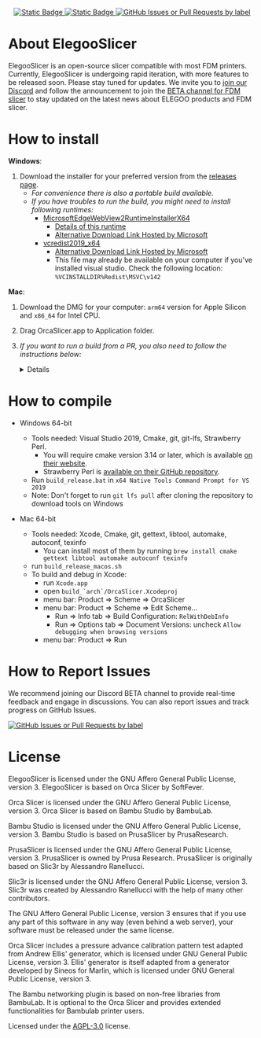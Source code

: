 
<p align="center">
    <a href="https://discord.gg/t5qJSrNk">
        <img alt="Static Badge" src="https://img.shields.io/badge/Chat%20on%20Discord-%23FFF?style=flat&logo=discord&logoColor=white&color=%235563e9">
    </a>
    <a href="https://discord.com/channels/969282195552346202/1068406354097737738/1314179666612850728">
        <img alt="Static Badge" src="https://img.shields.io/badge/BETA%20channel%20for%20FDM%20slicer-%23FFF?style=flat&logo=discord&logoColor=white&color=%23FF6000">
    </a>
    <a href="https://github.com/ELEGOO-3D/ElegooSlicer/issues">
        <img alt="GitHub Issues or Pull Requests by label" src="https://img.shields.io/github/issues/ELEGOO-3D/ElegooSlicer/bug">
    </a>
</p>

# About ElegooSlicer

ElegooSlicer is an open-source slicer compatible with most FDM printers. Currently, ElegooSlicer is undergoing rapid iteration, with more features to be released soon. Please stay tuned for updates. We invite you to [join our Discord](https://discord.gg/t5qJSrNk) and follow the announcement to join the [BETA channel for FDM slicer](https://discord.com/channels/969282195552346202/1068406354097737738/1314179666612850728) to stay updated on the latest news about ELEGOO products and FDM slicer.


# How to install
**Windows**: 
1.  Download the installer for your preferred version from the [releases page](https://github.com/ELEGOO-3D/ElegooSlicer/releases).
    - *For convenience there is also a portable build available.*
    - *If you have troubles to run the build, you might need to install following runtimes:*
      - [MicrosoftEdgeWebView2RuntimeInstallerX64](https://github.com/SoftFever/OrcaSlicer/releases/download/v1.0.10-sf2/MicrosoftEdgeWebView2RuntimeInstallerX64.exe)
          - [Details of this runtime](https://aka.ms/webview2)
          - [Alternative Download Link Hosted by Microsoft](https://go.microsoft.com/fwlink/p/?LinkId=2124703)
      - [vcredist2019_x64](https://github.com/SoftFever/OrcaSlicer/releases/download/v1.0.10-sf2/vcredist2019_x64.exe)
          -  [Alternative Download Link Hosted by Microsoft](https://aka.ms/vs/17/release/vc_redist.x64.exe)
          -  This file may already be available on your computer if you've installed visual studio.  Check the following location: `%VCINSTALLDIR%Redist\MSVC\v142`

**Mac**:
1. Download the DMG for your computer: `arm64` version for Apple Silicon and `x86_64` for Intel CPU.  
2. Drag OrcaSlicer.app to Application folder. 
3. *If you want to run a build from a PR, you also need to follow the instructions below:*  
    <details quarantine>
    <summary>Details</summary>

    - Option 1 (You only need to do this once. After that the app can be opened normally.):
      - Step 1: Hold _cmd_ and right click the app, from the context menu choose **Open**.
      - Step 2: A warning window will pop up, click _Open_  
      
    - Option 2:  
      Execute this command in terminal: `xattr -dr com.apple.quarantine /Applications/ElegooSlicer.app`
      ```console
          softfever@mac:~$ xattr -dr com.apple.quarantine /Applications/ElegooSlicer.app
      ```
    - Option 3:  
        - Step 1: open the app, a warning window will pop up  
            ![image](./SoftFever_doc/mac_cant_open.png)  
        - Step 2: in `System Settings` -> `Privacy & Security`, click `Open Anyway`:  
            ![image](./SoftFever_doc/mac_security_setting.png)  
    </details>

# How to compile
- Windows 64-bit  
  - Tools needed: Visual Studio 2019, Cmake, git, git-lfs, Strawberry Perl.
      - You will require cmake version 3.14 or later, which is available [on their website](https://cmake.org/download/).
      - Strawberry Perl is [available on their GitHub repository](https://github.com/StrawberryPerl/Perl-Dist-Strawberry/releases/).
  - Run `build_release.bat` in `x64 Native Tools Command Prompt for VS 2019`
  - Note: Don't forget to run `git lfs pull` after cloning the repository to download tools on Windows

- Mac 64-bit  
  - Tools needed: Xcode, Cmake, git, gettext, libtool, automake, autoconf, texinfo
      - You can install most of them by running `brew install cmake gettext libtool automake autoconf texinfo`
  - run `build_release_macos.sh`
  - To build and debug in Xcode:
      - run `Xcode.app`
      - open ``build_`arch`/OrcaSlicer.Xcodeproj``
      - menu bar: Product => Scheme => OrcaSlicer
      - menu bar: Product => Scheme => Edit Scheme...
          - Run => Info tab => Build Configuration: `RelWithDebInfo`
          - Run => Options tab => Document Versions: uncheck `Allow debugging when browsing versions`
      - menu bar: Product => Run


# How to Report Issues

We recommend joining our Discord BETA channel to provide real-time feedback and engage in discussions. You can also report issues and track progress on GitHub Issues.

<a href="https://github.com/ELEGOO-3D/ElegooSlicer/issues">
    <img alt="GitHub Issues or Pull Requests by label" src="https://img.shields.io/github/issues/ELEGOO-3D/ElegooSlicer/bug">
</a>

# License
ElegooSlicer is licensed under the GNU Affero General Public License, version 3. ElegooSlicer is based on Orca Slicer by SoftFever.

Orca Slicer is licensed under the GNU Affero General Public License, version 3. Orca Slicer is based on Bambu Studio by BambuLab.

Bambu Studio is licensed under the GNU Affero General Public License, version 3. Bambu Studio is based on PrusaSlicer by PrusaResearch.

PrusaSlicer is licensed under the GNU Affero General Public License, version 3. PrusaSlicer is owned by Prusa Research. PrusaSlicer is originally based on Slic3r by Alessandro Ranellucci.

Slic3r is licensed under the GNU Affero General Public License, version 3. Slic3r was created by Alessandro Ranellucci with the help of many other contributors.

The GNU Affero General Public License, version 3 ensures that if you use any part of this software in any way (even behind a web server), your software must be released under the same license.

Orca Slicer includes a pressure advance calibration pattern test adapted from Andrew Ellis' generator, which is licensed under GNU General Public License, version 3. Ellis' generator is itself adapted from a generator developed by Sineos for Marlin, which is licensed under GNU General Public License, version 3.

The Bambu networking plugin is based on non-free libraries from BambuLab. It is optional to the Orca Slicer and provides extended functionalities for Bambulab printer users.

Licensed under the [AGPL-3.0](LICENSE.txt) license.